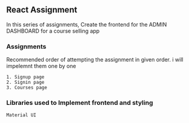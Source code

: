 ## React Assignment

In this series of assignments,
Create the frontend for the ADMIN DASHBOARD for a course selling app

### Assignments

Recommended order of attempting the assignment in given order. i will impelemnt them one
by one

    1. Signup page
    2. Signin page
    3. Courses page

### Libraries used to Implement frontend and styling

    Material UI
